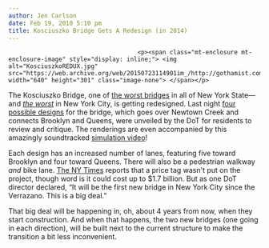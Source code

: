 ```yaml
---
author: Jen Carlson
date: Feb 19, 2010 5:10 pm
title: Kosciuszko Bridge Gets A Redesign (in 2014)
---
```


	
										<p><span class="mt-enclosure mt-enclosure-image" style="display: inline;"> <img alt="KosciuszkoREDUX.jpg" src="https://web.archive.org/web/20150723114901im_/http://gothamist.com/attachments/arts_jen/KosciuszkoREDUX.jpg" width="640" height="301" class="image-none"> </span></p>

<p>The Kosciuszko Bridge, one of <a href="https://web.archive.org/web/20150723114901/http://gothamist.com/2009/12/01/worst_bridges_ever.php">the worst bridges</a> in all of New York State&#x2014;and <a href="https://web.archive.org/web/20150723114901/http://gothamist.com/2009/09/30/while_our_citys_bridges_may.php"><em>the worst</em></a> in New York City, is getting redesigned. Last night <a href="https://web.archive.org/web/20150723114901/http://www.timesnewsweekly.com/news/2010-02-11/Local_News/THE_FUTURE.html">four possible designs</a> for the bridge, which goes over Newtown Creek and connects Brooklyn and Queens, were unveiled by the DoT for residents to review and critique. The renderings are even accompanied by this amazingly soundtracked <a href="https://web.archive.org/web/20150723114901/http://cityroom.blogs.nytimes.com/2010/02/19/test-drive-the-new-kosciuzsko/">simulation video</a>!</p>

<p>Each design has an increased number of lanes, featuring five toward Brooklyn and four toward Queens. There will also be a pedestrian walkway <em>and</em> bike lane. <a href="https://web.archive.org/web/20150723114901/http://cityroom.blogs.nytimes.com/2010/02/18/a-tired-old-bridge-gets-a-new-look-no-four-of-them/">The NY Times</a> reports that a price tag wasn&apos;t put on the project, though word is it could cost up to $1.7 billion. But as one DoT director declared, &#x201C;It will be the first new bridge in New York City since the Verrazano. This is a big deal.&#x201D; </p>

<p>That big deal will be happening in, oh, about 4 years from now, when they start construction. And when that happens, the two new bridges (one going in each direction), will be built next to the current structure to make the transition a bit less inconvenient.</p>					
										
									
				
